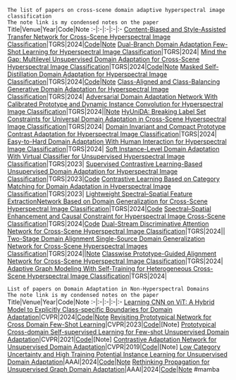 ```The list of papers on cross-scene domain adaptive hyperspectral image classification ```<br>
 ```The note link is my condensed notes on the paper ```
Title|Venue|Year|Code|Note
:-|:-|:-|:-|:-
[Content-Biased and Style-Assisted Transfer Network for Cross-Scene Hyperspectral Image Classification](https://ieeexplore.ieee.org/document/10678753)|TGRS|2024|[Code](https://github.com/nbdszw/CSTnet)|[Note](https://www.yuque.com/g/cuixidaniya/cp8b8m/ggk4qfb944icwqev/collaborator/join?token=n6Ry60z6vT3Z2TVB&source=doc_collaborator)
[Dual-Branch Domain Adaptation Few-Shot Learning for Hyperspectral Image Classification](https://ieeexplore.ieee.org/document/10409242/metrics#metrics)|TGRS|2024|
[Mind the Gap: Multilevel Unsupervised Domain Adaptation for Cross-Scene Hyperspectral Image Classification](https://ieeexplore.ieee.org/document/10543066)|TGRS|2024|[Code](https://github.com/cfcys/TGRS_MLUDA-2024)|[Note](https://www.yuque.com/g/cuixidaniya/cp8b8m/hxq1o7lg8s8cnnrw/collaborator/join?token=M599Pv2PJigkfRaP&source=doc_collaborator)
[Masked Self-Distillation Domain Adaptation for Hyperspectral Image Classification](https://ieeexplore.ieee.org/document/10620320)|TGRS|2024|[Code](https://github.com/Li-ZK/MSDA-2024)|[Note](https://www.yuque.com/g/cuixidaniya/cp8b8m/kh2f3xyt4ytvnns8/collaborator/join?token=kLqWpsOrpA9u3E0X&source=doc_collaborator)
[Class-Aligned and Class-Balancing Generative Domain Adaptation for Hyperspectral Image Classification](https://ieeexplore.ieee.org/document/10440363)|TGRS|2024|
[Adversarial Domain Adaptation Network With Calibrated Prototype and Dynamic Instance Convolution for Hyperspectral Image Classification](https://ieeexplore.ieee.org/document/10497695)|TGRS|2024||[Note](https://www.yuque.com/g/cuixidaniya/cp8b8m/clsu61xp30gwt07f/collaborator/join?token=p5ZdrSxFZVleLSJj&source=doc_collaborator#)
[HyUniDA: Breaking Label Set Constraints for Universal Domain Adaptation in Cross-Scene Hyperspectral Image Classification](https://ieeexplore.ieee.org/document/10530296)|TGRS|2024|
[Domain Invariant and Compact Prototype Contrast Adaptation for Hyperspectral Image Classification](https://ieeexplore.ieee.org/document/10452267)|TGRS|2024|
[Easy-to-Hard Domain Adaptation With Human Interaction for Hyperspectral Image Classification](https://ieeexplore.ieee.org/document/10415093)|TGRS|2024|
[Soft Instance-Level Domain Adaptation With Virtual Classifier for Unsupervised Hyperspectral Image Classification](https://ieeexplore.ieee.org/document/10102293)|TGRS|2023|
[Supervised Contrastive Learning-Based Unsupervised Domain Adaptation for Hyperspectral Image Classification](https://ieeexplore.ieee.org/document/10255730)|TGRS|2023|[Code](https://github.com/Li-ZK/SCLUDA-2023)
[Contrastive Learning Based on Category Matching for Domain Adaptation in Hyperspectral Image Classification](https://ieeexplore.ieee.org/abstract/document/10183880)|TGRS|2023|
[Lightweight Spectral–Spatial Feature ExtractionNetwork Based on Domain Generalization for Cross-Scene Hyperspectral Image Classification](https://ieeexplore.ieee.org/stamp/stamp.jsp?tp=&arnumber=10596290)|TGRS|2024|[Code](https://github.com/zhulongyu1234/ACB/tree/master/program)
[Spectral–Spatial Enhancement and Causal Constraint for Hyperspectral Image Cross-Scene Classification](https://github.com/pipi-jia/TGRS2024_S2ECNet)|TGRS|2024|[Code](https://github.com/pipi-jia/TGRS2024_S2ECNet)
[Dual-Stream Discriminative Attention Network for Cross-Scene Hyperspectral Image Classification](https://ieeexplore.ieee.org/stamp/stamp.jsp?tp=&arnumber=10504888)|TGRS|2024||
[Two-Stage Domain Alignment Single-Source Domain Generalization Network for Cross-Scene Hyperspectral Images Classification](https://ieeexplore.ieee.org/stamp/stamp.jsp?tp=&arnumber=10637422)|TGRS|2024||[Note](https://www.yuque.com/g/cuixidaniya/cp8b8m/xwa01k4du1ao8g8h/collaborator/join?token=zCd2kOuPwsdBGDqX&source=doc_collaborator)
[Classwise Prototype-Guided Alignment Network for Cross-Scene Hyperspectral Image Classification](https://ieeexplore.ieee.org/stamp/stamp.jsp?tp=&arnumber=10632063)|TGRS|2024|
[Adaptive Graph Modeling With Self-Training for Heterogeneous Cross-Scene Hyperspectral Image Classification](https://ieeexplore.ieee.org/stamp/stamp.jsp?tp=&arnumber=10379170)|TGRS|2024|


```List of papers on Domain Adaptation in Non-Hyperspectral Domains```<br>
 ```The note link is my condensed notes on the paper ```
Title|Venue|Year|Code|Note
:-|:-|:-|:-|:-
[Learning CNN on ViT: A Hybrid Model to Explicitly Class-specific Boundaries for Domain Adaptation](https://openaccess.thecvf.com/content/CVPR2024/papers/Ngo_Learning_CNN_on_ViT_A_Hybrid_Model_to_Explicitly_Class-specific_CVPR_2024_paper.pdf)|CVPR|2024|[Code](https://github.com/dotrannhattuong/ECB)|[Note](https://www.yuque.com/g/cuixidaniya/cp8b8m/yru4kfognflxcton/collaborator/join?token=FripW0Wd8R4hDF2e&source=doc_collaborator)
[Revisiting Prototypical Network for Cross Domain Few-Shot Learning](https://ieeexplore.ieee.org/document/10204253)|CVPR|2023|[Code](https://github.com/NWPUZhoufei/LDP-Net)|[Note]
[Prototypical Cross-domain Self-supervised Learning for Few-shot Unsupervised Domain Adaptation](https://ieeexplore.ieee.org/document/9577429)|CVPR|2021|[Code](https://github.com/zhengzangw/PCS-FUDA)|[Note]
[Contrastive Adaptation Network for Unsupervised Domain Adaptation](https://ieeexplore.ieee.org/document/8954037)|CVPR|2019|[Code](https://github.com/kgl-prml/Contrastive-Adaptation-Network-for-Unsupervised-Domain-Adaptation)|[Note]
[Low Category Uncertainty and High Training Potential Instance Learning for Unsupervised Domain Adaptation](https://ojs.aaai.org/index.php/AAAI/article/view/29630)|AAAI|2024|[Code](https://github.com/zxyzxyhh/LUHP)|[Note](https://www.yuque.com/g/cuixidaniya/cp8b8m/dx9umi0on9ux7wok/collaborator/join?token=tV2eXVWM0ugCnHgq&source=doc_collaborator)
[Rethinking Propagation for Unsupervised Graph Domain Adaptation](https://ojs.aaai.org/index.php/AAAI/article/view/29304)|AAAI|2024|[Code](https://github.com/Meihan-Liu/24AAAI-A2GNN)|[Note](https://www.yuque.com/g/cuixidaniya/cp8b8m/rc6olzgpxxm3h67u/collaborator/join?token=AiQGVyJ2sd0gjm0T&source=doc_collaborator)
#mamba
